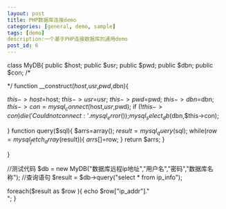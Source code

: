 ```yaml
---
layout: post
title: PHP数据库连接demo
categories: [general, demo, sample]
tags: [demo]
description:一个基于PHP连接数据库的通用demo
post_id: 6
---
```



class MyDB{
 public $host;
 public $usr;
 public $pwd;
 public $dbn;
 public $con;
 /*


 */
 function __construct($host,$usr,$pwd,$dbn){
 
  $this->host=$host;
  $this->usr=$usr;
  $this->pwd=$pwd;
  $this->dbn=$dbn;
  $this->con = mysql_connect($host,$usr,$pwd);
  if (!$this->con){
   die('Could not connect: ' . mysql_error());
  }
  mysql_select_db($dbn,$this->con);
 
 }
 function query($sql){
  $arrs=array();
  $result=mysql_query($sql);
  while($row = mysql_fetch_array($result)){
   $arrs[]=$row;
  }
  return $arrs;
 }
 
}

//测试代码
$db = new MyDB("数据库远程ip地址","用户名","密码","数据库名称");
//查询语句
$result = $db->query("select * from ip_info");

foreach($result as $row ){
 echo $row["ip_addr"]."<br>";
}

